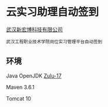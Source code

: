 # 云实习助理自动签到
[武汉新宏博科技有限公司](https://www.cdvisor.com:8443/4142012738/login.xhtml#)
    
    武汉工程职业技术学院岗位实习管理平台自动签到

## 环境
Java OpenJDK [Zulu-17](https://www.azul.com/downloads/?version=java-17-lts&package=jdk#zulu)

Maven 3.6.1

Tomcat 10

